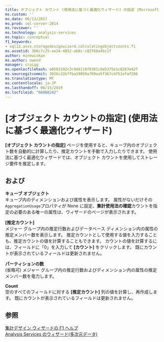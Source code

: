 ```yaml
---
title: オブジェクト カウント (使用法に基づく最適化ウィザード) の指定 |Microsoft Docs
ms.custom: ''
ms.date: 06/13/2017
ms.prod: sql-server-2014
ms.reviewer: ''
ms.technology: analysis-services
ms.topic: conceptual
f1_keywords:
- sql12.asvs.storagedesignwizard.calculatingobjectcounts.f1
ms.assetid: 306c7c25-ae24-4852-ab8c-c82f68a4bc1f
author: minewiskan
ms.author: owend
manager: craigg
ms.openlocfilehash: e0503192c3c948110f8301c8eb375e1c8203e42f
ms.sourcegitcommit: 3026c22b7fba19059a769ea5f367c4f51efaf286
ms.translationtype: MT
ms.contentlocale: ja-JP
ms.lasthandoff: 06/15/2019
ms.locfileid: "66068242"
---
```

# <a name="specify-object-counts-usage-based-optimization-wizard"></a>[オブジェクト カウントの指定] (使用法に基づく最適化ウィザード)
  **[オブジェクト カウントの指定]** ページを使用すると、キューブ内のオブジェクト数を自動的に計算したり、推定カウントを手動で入力したりできます。 使用法に基づく最適化ウィザードでは、オブジェクト カウントを使用してストレージ要件を推定します。  
  
## <a name="options"></a>および  
 **キューブ オブジェクト**  
 キューブ内のディメンションおよび属性を表示します。 属性がないだけその`AggregationUsage`プロパティが None に設定、**集計使用法の確認**カウントを指定の必要のある唯一の属性は、ウィザードのページが表示されます。  
  
 **[推定カウント]**  
 メジャー グループ内の推定行数およびデータベース ディメンション内の属性の推定メンバー数を表示します。 推定カウントとして使用する値を入力することも、推定カウントの値を計算することもできます。 カウントの値を計算するには、フィールドに「0」を入力して **[カウント]** をクリックします。 既にカウントが表示されているフィールドは更新されません。  
  
 **パーティションの数**  
 (省略可) メジャー グループ内の推定行数およびディメンション内の属性の推定メンバー数を竜力します。  
  
 **Count**  
 空のすべてのフィールドに対する **[推定カウント]** 列の値を計算し、再作成します。 既にカウントが表示されているフィールドは更新されません。  
  
## <a name="see-also"></a>参照  
 [集計デザイン ウィザードの F1 ヘルプ](aggregation-design-wizard-f1-help.md)   
 [Analysis Services のウィザード&#40;多次元データ&#41;](analysis-services-wizards-multidimensional-data.md)  
  
  

